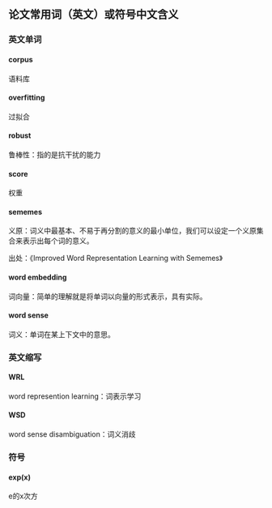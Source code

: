 ## 论文常用词（英文）或符号中文含义

### 英文单词

#### corpus

语料库

#### overfitting

过拟合

#### robust

鲁棒性：指的是抗干扰的能力

#### score

权重

#### sememes

义原：词义中最基本、不易于再分割的意义的最小单位，我们可以设定一个义原集合来表示出每个词的意义。

出处：《Improved   Word   Representation   Learning   with   Sememes》

#### word embedding

词向量：简单的理解就是将单词以向量的形式表示，具有实际。

#### word sense

词义：单词在某上下文中的意思。

### 英文缩写

#### WRL

word represention learning：词表示学习

#### WSD

word sense disambiguation：词义消歧

### 符号

#### exp(x)

e的x次方



